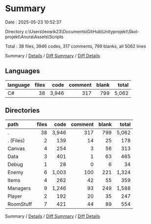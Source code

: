 # Summary

Date : 2025-05-23 10:52:37

Directory c:\\Users\\leowik23\\Documents\\GitHub\\Unityprojekt\\Skol-projekt\\Anura\\Assets\\Scripts

Total : 38 files,  3946 codes, 317 comments, 799 blanks, all 5062 lines

Summary / [Details](details.md) / [Diff Summary](diff.md) / [Diff Details](diff-details.md)

## Languages
| language | files | code | comment | blank | total |
| :--- | ---: | ---: | ---: | ---: | ---: |
| C# | 38 | 3,946 | 317 | 799 | 5,062 |

## Directories
| path | files | code | comment | blank | total |
| :--- | ---: | ---: | ---: | ---: | ---: |
| . | 38 | 3,946 | 317 | 799 | 5,062 |
| . (Files) | 2 | 139 | 14 | 25 | 178 |
| Canvas | 4 | 254 | 3 | 56 | 313 |
| Data | 3 | 401 | 1 | 63 | 465 |
| Debug | 1 | 28 | 0 | 6 | 34 |
| Enemy | 6 | 1,003 | 100 | 221 | 1,324 |
| Items | 4 | 262 | 42 | 55 | 359 |
| Managers | 9 | 1,246 | 93 | 249 | 1,588 |
| Player | 2 | 192 | 20 | 35 | 247 |
| RoomStuff | 7 | 421 | 44 | 89 | 554 |

Summary / [Details](details.md) / [Diff Summary](diff.md) / [Diff Details](diff-details.md)